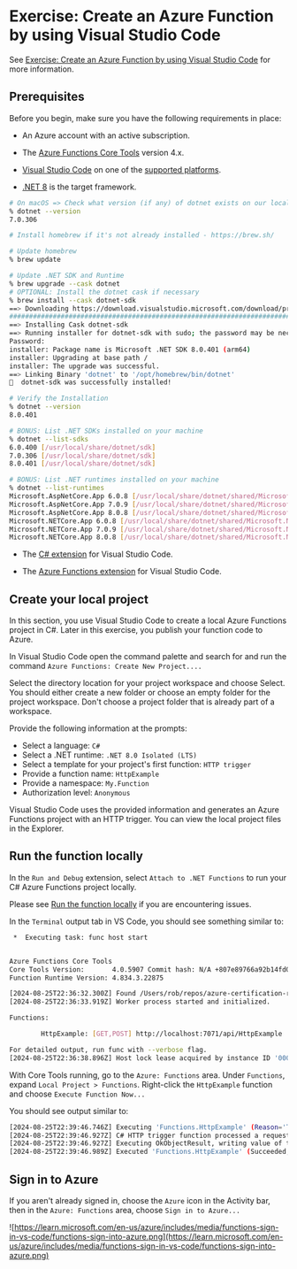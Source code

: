 # Exercise: Create an Azure Function by using Visual Studio Code

See [Exercise: Create an Azure Function by using Visual Studio Code](https://learn.microsoft.com/en-us/training/modules/develop-azure-functions/5-create-function-visual-studio-code) for more information.

## Prerequisites

Before you begin, make sure you have the following requirements in place:

- An Azure account with an active subscription.

- The [Azure Functions Core Tools](https://github.com/Azure/azure-functions-core-tools#installing) version 4.x.

- [Visual Studio Code](https://code.visualstudio.com/) on one of the [supported platforms](https://code.visualstudio.com/docs/supporting/requirements#_platforms).

- [.NET 8](https://dotnet.microsoft.com/en-us/download/dotnet/8.0) is the target framework.

```sh
# On macOS => Check what version (if any) of dotnet exists on our local development machine
% dotnet --version
7.0.306

# Install homebrew if it's not already installed - https://brew.sh/

# Update homebrew
% brew update

# Update .NET SDK and Runtime
% brew upgrade --cask dotnet
# OPTIONAL: Install the dotnet cask if necessary
% brew install --cask dotnet-sdk
==> Downloading https://download.visualstudio.microsoft.com/download/pr/1764cd94-29ac-46b2-b308-77d02b47486d/8397cdc3d842a60f062f1a08199a4974/dotnet-sdk-8.0.401-osx-arm64.pkg
################################################################################################################################################################################### 100.0%
==> Installing Cask dotnet-sdk
==> Running installer for dotnet-sdk with sudo; the password may be necessary.
Password:
installer: Package name is Microsoft .NET SDK 8.0.401 (arm64)
installer: Upgrading at base path /
installer: The upgrade was successful.
==> Linking Binary 'dotnet' to '/opt/homebrew/bin/dotnet'
🍺  dotnet-sdk was successfully installed!

# Verify the Installation
% dotnet --version
8.0.401

# BONUS: List .NET SDKs installed on your machine
% dotnet --list-sdks
6.0.400 [/usr/local/share/dotnet/sdk]
7.0.306 [/usr/local/share/dotnet/sdk]
8.0.401 [/usr/local/share/dotnet/sdk]

# BONUS: List .NET runtimes installed on your machine
% dotnet --list-runtimes
Microsoft.AspNetCore.App 6.0.8 [/usr/local/share/dotnet/shared/Microsoft.AspNetCore.App]
Microsoft.AspNetCore.App 7.0.9 [/usr/local/share/dotnet/shared/Microsoft.AspNetCore.App]
Microsoft.AspNetCore.App 8.0.8 [/usr/local/share/dotnet/shared/Microsoft.AspNetCore.App]
Microsoft.NETCore.App 6.0.8 [/usr/local/share/dotnet/shared/Microsoft.NETCore.App]
Microsoft.NETCore.App 7.0.9 [/usr/local/share/dotnet/shared/Microsoft.NETCore.App]
Microsoft.NETCore.App 8.0.8 [/usr/local/share/dotnet/shared/Microsoft.NETCore.App]

```

- The [C# extension](https://marketplace.visualstudio.com/items?itemName=ms-dotnettools.csharp) for Visual Studio Code.

- The [Azure Functions extension](https://marketplace.visualstudio.com/items?itemName=ms-azuretools.vscode-azurefunctions) for Visual Studio Code.

## Create your local project

In this section, you use Visual Studio Code to create a local Azure Functions project in C#. Later in this exercise, you publish your function code to Azure.

In Visual Studio Code open the command palette and search for and run the command `Azure Functions: Create New Project....`

Select the directory location for your project workspace and choose Select. You should either create a new folder or choose an empty folder for the project workspace. Don't choose a project folder that is already part of a workspace.

Provide the following information at the prompts:

- Select a language: `C#`
- Select a .NET runtime: `.NET 8.0 Isolated (LTS)`
- Select a template for your project's first function: `HTTP trigger`
- Provide a function name: `HttpExample`
- Provide a namespace: `My.Function`
- Authorization level: `Anonymous`

Visual Studio Code uses the provided information and generates an Azure Functions project with an HTTP trigger. You can view the local project files in the Explorer.

## Run the function locally

In the `Run and Debug` extension, select `Attach to .NET Functions` to run your C# Azure Functions project locally.

Please see [Run the function locally](https://learn.microsoft.com/en-us/training/modules/develop-azure-functions/5-create-function-visual-studio-code) if you are encountering issues.

In the `Terminal` output tab in VS Code, you should see something similar to:

```sh
 *  Executing task: func host start 


Azure Functions Core Tools
Core Tools Version:       4.0.5907 Commit hash: N/A +807e89766a92b14fd07b9f0bc2bea1d8777ab209 (64-bit)
Function Runtime Version: 4.834.3.22875

[2024-08-25T22:36:32.300Z] Found /Users/rob/repos/azure-certification-renewal-az-204-azure-developer-associate/azure-functions/dotnet/demo-azure-vscode/demo-azure-vscode.csproj. Using for user secrets file configuration.
[2024-08-25T22:36:33.919Z] Worker process started and initialized.

Functions:

        HttpExample: [GET,POST] http://localhost:7071/api/HttpExample

For detailed output, run func with --verbose flag.
[2024-08-25T22:36:38.896Z] Host lock lease acquired by instance ID '0000000000000000000000002D9F298A'.

```

With Core Tools running, go to the `Azure: Functions` area. Under `Functions`, expand `Local Project > Functions`. Right-click the `HttpExample` function and choose `Execute Function Now...`

You should see output similar to:

```sh
[2024-08-25T22:39:46.746Z] Executing 'Functions.HttpExample' (Reason='This function was programmatically called via the host APIs.', Id=b8f2ef8b-d021-4545-87e3-1b532e2ce79d)
[2024-08-25T22:39:46.927Z] C# HTTP trigger function processed a request.
[2024-08-25T22:39:46.927Z] Executing OkObjectResult, writing value of type 'System.String'.
[2024-08-25T22:39:46.989Z] Executed 'Functions.HttpExample' (Succeeded, Id=b8f2ef8b-d021-4545-87e3-1b532e2ce79d, Duration=265ms)

```

## Sign in to Azure

If you aren't already signed in, choose the `Azure` icon in the Activity bar, then in the `Azure: Functions` area, choose `Sign in to Azure...`

![https://learn.microsoft.com/en-us/azure/includes/media/functions-sign-in-vs-code/functions-sign-into-azure.png](https://learn.microsoft.com/en-us/azure/includes/media/functions-sign-in-vs-code/functions-sign-into-azure.png)
